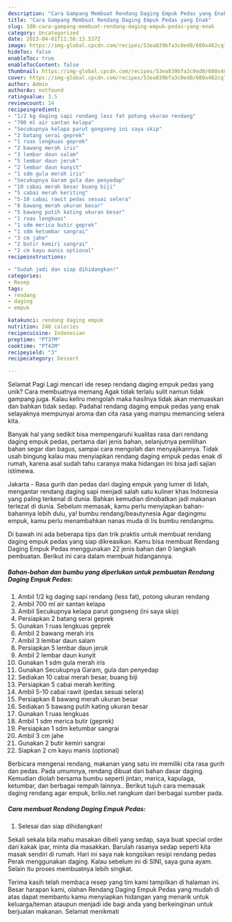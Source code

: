 ```yaml
---
description: "Cara Gampang Membuat Rendang Daging Empuk Pedas yang Enak"
title: "Cara Gampang Membuat Rendang Daging Empuk Pedas yang Enak"
slug: 180-cara-gampang-membuat-rendang-daging-empuk-pedas-yang-enak
category: Uncategorized
date: 2023-04-01T11:56:13.537Z
image: https://img-global.cpcdn.com/recipes/53ea839bfa3c0ed0/680x482cq70/rendang-daging-empuk-pedas-foto-resep-utama.jpg
hideToc: false
enableToc: true
enableTocContent: false
thumbnail: https://img-global.cpcdn.com/recipes/53ea839bfa3c0ed0/680x482cq70/rendang-daging-empuk-pedas-foto-resep-utama.jpg
cover: https://img-global.cpcdn.com/recipes/53ea839bfa3c0ed0/680x482cq70/rendang-daging-empuk-pedas-foto-resep-utama.jpg
author: Admin
authorAv: notfound
ratingvalue: 3.5
reviewcount: 14
recipeingredient:
- "1/2 kg daging sapi rendang less fat potong ukuran rendang"
- "700 ml air santan kelapa"
- "Secukupnya kelapa parut gongseng ini saya skip"
- "2 batang serai geprek"
- "1 ruas lengkuas geprek"
- "2 bawang merah iris"
- "3 lembar daun salam"
- "5 lembar daun jeruk"
- "2 lembar daun kunyit"
- "1 sdm gula merah iris"
- "Secukupnya Garam gula dan penyedap"
- "10 cabai merah besar buang biji"
- "5 cabai merah keriting"
- "5-10 cabai rawit pedas sesuai selera"
- "8 bawang merah ukuran besar"
- "5 bawang putih kating ukuran besar"
- "1 ruas lengkuas"
- "1 sdm merica butir geprek"
- "1 sdm ketumbar sangrai"
- "3 cm jahe"
- "2 butir kemiri sangrai"
- "2 cm kayu manis optional"
recipeinstructions:

- "Sudah jadi dan siap dihidangkan!"
categories:
- Resep
tags:
- rendang
- daging
- empuk

katakunci: rendang daging empuk 
nutrition: 248 calories
recipecuisine: Indonesian
preptime: "PT37M"
cooktime: "PT42M"
recipeyield: "3"
recipecategory: Dessert

---
```



Selamat Pagi Lagi mencari ide resep rendang daging empuk pedas yang unik? Cara membuatnya memang Agak tidak terlalu sulit namun tidak gampang juga. Kalau keliru mengolah maka hasilnya tidak akan memuaskan dan bahkan tidak sedap. Padahal rendang daging empuk pedas yang enak selayaknya mempunyai aroma dan cita rasa yang mampu memancing selera kita.


Banyak hal yang sedikit bisa mempengaruhi kualitas rasa dari rendang daging empuk pedas, pertama dari jenis bahan, selanjutnya pemilihan bahan segar dan bagus, sampai cara mengolah dan menyajikannya. Tidak usah bingung kalau mau menyiapkan rendang daging empuk pedas enak di rumah, karena asal sudah tahu caranya maka hidangan ini bisa jadi sajian istimewa.

Jakarta - Rasa gurih dan pedas dari daging empuk yang lumer di lidah, mengantar rendang daging sapi menjadi salah satu kuliner khas Indonesia yang paling terkenal di dunia. Bahkan kemudian dinobatkan jadi makanan terlezat di dunia. Sebelum memasak, kamu perlu menyiapkan bahan-bahannya lebih dulu, ya! bumbu rendang/beautynesia Agar dagingmu empuk, kamu perlu menambahkan nanas muda di lis bumbu rendangmu.


Di bawah ini ada beberapa tips dan trik praktis untuk membuat rendang daging empuk pedas yang siap dikreasikan. Kamu bisa membuat Rendang Daging Empuk Pedas menggunakan 22 jenis bahan dan 0 langkah pembuatan. Berikut ini cara dalam membuat hidangannya.

<!--inarticleads1-->

##### Bahan-bahan dan bumbu yang diperlukan untuk pembuatan Rendang Daging Empuk Pedas:

1. Ambil 1/2 kg daging sapi rendang (less fat), potong ukuran rendang
1. Ambil 700 ml air santan kelapa
1. Ambil Secukupnya kelapa parut gongseng (ini saya skip)
1. Persiapkan 2 batang serai geprek
1. Gunakan 1 ruas lengkuas geprek
1. Ambil 2 bawang merah iris
1. Ambil 3 lembar daun salam
1. Persiapkan 5 lembar daun jeruk
1. Ambil 2 lembar daun kunyit
1. Gunakan 1 sdm gula merah iris
1. Gunakan Secukupnya Garam, gula dan penyedap
1. Sediakan 10 cabai merah besar, buang biji
1. Persiapkan 5 cabai merah keriting
1. Ambil 5-10 cabai rawit (pedas sesuai selera)
1. Persiapkan 8 bawang merah ukuran besar
1. Sediakan 5 bawang putih kating ukuran besar
1. Gunakan 1 ruas lengkuas
1. Ambil 1 sdm merica butir (geprek)
1. Persiapkan 1 sdm ketumbar sangrai
1. Ambil 3 cm jahe
1. Gunakan 2 butir kemiri sangrai
1. Siapkan 2 cm kayu manis (optional)


Berbicara mengenai rendang, makanan yang satu ini memiliki cita rasa gurih dan pedas. Pada umumnya, rendang dibuat dari bahan dasar daging. Kemudian diolah bersama bumbu seperti jintan, merica, kapulaga, ketumbar, dan berbagai rempah lainnya.. Berikut tujuh cara memasak daging rendang agar empuk, brilio.net rangkum dari berbagai sumber pada. 

<!--inarticleads2-->

##### Cara membuat Rendang Daging Empuk Pedas:


1. Selesai dan siap dihidangkan!

Sekali sekala bila mahu masakan dibeli yang sedap, saya buat special order dari kakak ipar, minta dia masakkan. Barulah rasanya sedap seperti kita masak sendiri di rumah. Hari ini saya nak kongsikan resipi rendang pedas Perak menggunakan daging. Kalau sebelum ini di SINI, saya guna ayam. Selain itu proses membuatnya lebih singkat. 

Terima kasih telah membaca resep yang tim kami tampilkan di halaman ini. Besar harapan kami, olahan Rendang Daging Empuk Pedas yang mudah di atas dapat membantu kamu menyiapkan hidangan yang menarik untuk keluarga/teman ataupun menjadi ide bagi anda yang berkeinginan untuk berjualan makanan. Selamat menikmati
